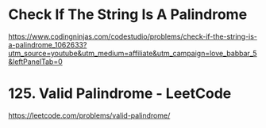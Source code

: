 # Check If The String Is A Palindrome
https://www.codingninjas.com/codestudio/problems/check-if-the-string-is-a-palindrome_1062633?utm_source=youtube&utm_medium=affiliate&utm_campaign=love_babbar_5&leftPanelTab=0


# 125. Valid Palindrome - LeetCode
https://leetcode.com/problems/valid-palindrome/